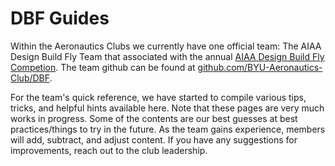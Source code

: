 # DBF Guides

Within the Aeronautics Clubs we currently have one official team: The AIAA Design Build Fly Team that associated with the annual [AIAA Design Build Fly Competion](https://www.aiaa.org/dbf).  The team github can be found at [github.com/BYU-Aeronautics-Club/DBF](https://github.com/BYU-Aeronautics-Club/DBF).

For the team's quick reference, we have started to compile various tips, tricks, and helpful hints available here.  Note that these pages are very much works in progress.  Some of the contents are our best guesses at best practices/things to try in the future.  As the team gains experience, members will add, subtract, and adjust content.  If you have any suggestions for improvements, reach out to the club leadership.